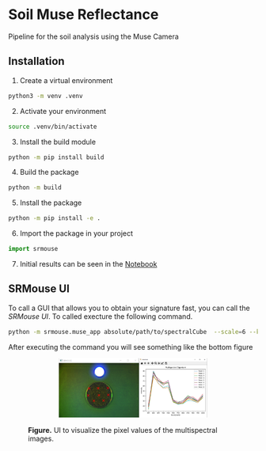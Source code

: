 # Soil Muse Reflectance

Pipeline for the soil analysis using the Muse Camera

## Installation 

1. Create a virtual environment 

```bash
python3 -m venv .venv 
```

2. Activate your environment

```bash
source .venv/bin/activate 
```

3. Install the build module 

```bash 
python -m pip install build
```

4. Build the package 

```bash
python -m build
```

5. Install the package

```bash
python -m pip install -e .
```

6. Import the package in your project 

```python 
import srmouse 
```

7. Initial results can be seen in the [Notebook](https://github.com/jrojas9206/soilMuseReflectance/blob/main/notebook/241119_demo.ipynb)

## SRMouse UI 

To call a GUI that allows you to obtain your signature fast, you can call the *SRMouse UI*. To called execture the following command.

```bash 
python -m srmouse.muse_app absolute/path/to/spectralCube  --scale=6 --kernelSize 4 4
```

After executing the command you will see something like the bottom figure 

<figure>
    <p align="center">
        <img src='images/initial_ui_tool.png' width=300 height=120/>
    </p>
        <figcaption><b>Figure.</b> UI to visualize the pixel values of the multispectral images.</figcaption>
<figure>